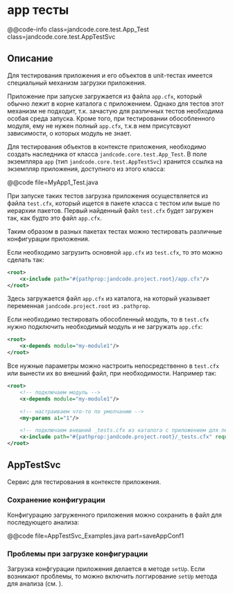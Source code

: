 
app тесты
=========

@@code-info
    class=jandcode.core.test.App_Test
    class=jandcode.core.test.AppTestSvc

Описание
--------

Для тестирования приложения и его объектов в unit-тестах имеется специальный
механизм загрузки приложения.

Приложение при запуске загружается из файла `app.cfx`, который обычно лежит в корне
каталога с приложением. Однако для тестов этот механизм не подходит,
т.к. зачастую для различных тестов необходима особая среда запуска.
Кроме того, при тестировании обособленного модуля, ему не нужен полный `app.cfx`,
т.к.в нем присутсвуют зависимости, о которых модуль не знает.

Для тестирования объектов в контексте приложения, необходимо создать
наследника от класса `jandcode.core.test.App_Test`.
В поле экземпляра `app` (тип `jandcode.core.test.AppTestSvc`) хранится ссылка 
на экземпляр приложения, доступного из этого класса:

@@code file=MyApp1_Test.java

При запуске таких тестов загрузка приложения осуществляется из файла `test.cfx`, который
ищется в пакете класса с тестом или выше по иерархии пакетов. Первый найденный
файл `test.cfx` будет загружен так, как будто это файл `app.cfx`.

Таким образом в разных пакетах тестах можно тестировать различные конфигурации приложения.

Если необходимо загрузить основной `app.cfx` из `test.cfx`, то это можно сделать так:

```xml
<root>
    <x-include path="#{pathprop:jandcode.project.root}/app.cfx"/>
</root>
```

Здесь загружается файл `app.cfx` из каталога, на который указывает переменная
`jandcode.project.root` из `.pathprop`.

Если необходимо тестировать обособленный модуль, то в `test.cfx` нужно подключить
необходимый модуль и не загружать `app.cfx`:

```xml
<root>
    <x-depends module="my-module1"/>
</root>
```

Все нужные параметры можно настроить непосредственно в `test.cfx` или вынести их
во внешний файл, при необходимости. Например так:

```xml
<root>
    <!-- подключаем модуль -->
    <x-depends module="my-module1"/>

    <!-- настраиваем что-то по умолчанию -->
    <my-params a1="1"/>

    <!-- подключаем внешний _tests.cfx из каталога с приложением для перекрытия параметров-->
    <x-include path="#{pathprop:jandcode.project.root}/_tests.cfx" require="false"/>
</root>
```

AppTestSvc
----------

Сервис для тестирования в контексте приложения.

### Сохранение конфигурации

Конфигурацию загруженного приложения можно сохранить в файл для последующего анализа:

@@code file=AppTestSvc_Examples.java part=saveAppConf1

### Проблемы при загрузке конфигурации

Загрузка конфгурации приложения делается в методе `setUp`.
Если возникают проблемы, то можно включить логгирование `setUp` метода для анализа
(см. [](./misc#logSetUp)).

 